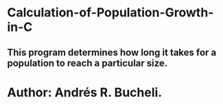 # Calculation-of-Population-Growth-in-C

## This program determines how long it takes for a population to reach a particular size.

# Author: Andrés R. Bucheli.
